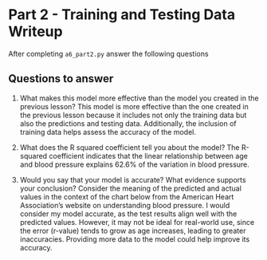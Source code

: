 # Part 2 - Training and Testing Data Writeup

After completing `a6_part2.py` answer the following questions

## Questions to answer

1. What makes this model more effective than the model you created in the previous lesson?
This model is more effective than the one created in the previous lesson because it includes not only the training data but also the predictions and testing data. Additionally, the inclusion of training data helps assess the accuracy of the model.


2. What does the R squared coefficient tell you about the model?
The R-squared coefficient indicates that the linear relationship between age and blood pressure explains 62.6% of the variation in blood pressure.

3. Would you say that your model is accurate? What evidence supports your conclusion? Consider the meaning of the predicted and actual values in the context of the chart below from the American Heart Association’s website on understanding blood pressure.
I would consider my model accurate, as the test results align well with the predicted values. However, it may not be ideal for real-world use, since the error (r-value) tends to grow as age increases, leading to greater inaccuracies. Providing more data to the model could help improve its accuracy.




